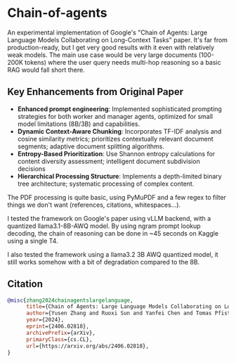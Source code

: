 # Chain-of-agents
An experimental implementation of Google's "Chain of Agents: Large Language Models Collaborating on Long-Context Tasks" paper. It's far from production-ready, but I get very good results with it even with relatively weak models. The main use case would be very large documents (100-200K tokens) where the user query needs multi-hop reasoning so a basic RAG would fall short there.

## Key Enhancements from Original Paper
- **Enhanced prompt engineering**: Implemented sophisticated prompting strategies for both worker and manager agents, optimized for small model limitations (8B/3B) and capabilities.
- **Dynamic Context-Aware Chunking**: Incorporates TF-IDF analysis and cosine similarity metrics; prioritizes contextually relevant document segments; adaptive document splitting algorithms.
- **Entropy-Based Prioritization**: Use Shannon entropy calculations for content diversity assessment; intelligent document subdivision decisions
- **Hierarchical Processing Structure**: Implements a depth-limited binary tree architecture; systematic processing of complex content.

The PDF processing is quite basic, using PyMuPDF and a few regex to filter things we don't want (references, citations, whitespaces...). 

I tested the framework on Google's paper using vLLM backend, with a quantized llama3.1-8B-AWQ model. By using ngram prompt lookup decoding, the chain of reasoning can be done in ~45 seconds on Kaggle using a single T4.

I also tested the framework using a llama3.2 3B AWQ quantized model, it still works somehow with a bit of degradation compared to the 8B.

## Citation
```bibtex
@misc{zhang2024chainagentslargelanguage,
      title={Chain of Agents: Large Language Models Collaborating on Long-Context Tasks}, 
      author={Yusen Zhang and Ruoxi Sun and Yanfei Chen and Tomas Pfister and Rui Zhang and Sercan Ö. Arik},
      year={2024},
      eprint={2406.02818},
      archivePrefix={arXiv},
      primaryClass={cs.CL},
      url={https://arxiv.org/abs/2406.02818}, 
}
